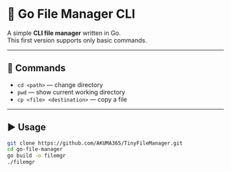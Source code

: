 # 📂 Go File Manager CLI

A simple **CLI file manager** written in Go.  
This first version supports only basic commands.

---

## 🚀 Commands

- `cd <path>` — change directory
- `pwd` — show current working directory
- `cp <file> <destination>` — copy a file

---

## ▶️ Usage

```bash
git clone https://github.com/AKUMA365/TinyFileManager.git
cd go-file-manager
go build -o filemgr
./filemgr
